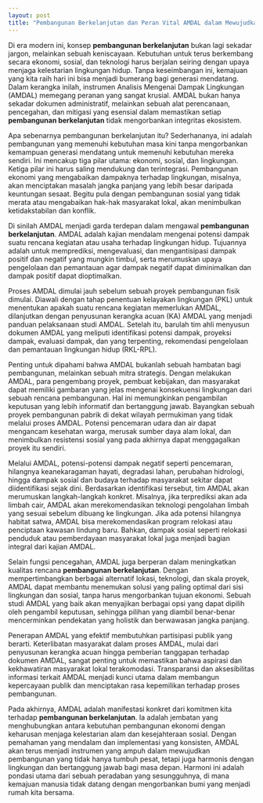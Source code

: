 ```yaml
---
layout: post
title: "Pembangunan Berkelanjutan dan Peran Vital AMDAL dalam Mewujudkan Harmoni Lingkungan"
---
```


Di era modern ini, konsep **pembangunan berkelanjutan** bukan lagi sekadar jargon, melainkan sebuah keniscayaan. Kebutuhan untuk terus berkembang secara ekonomi, sosial, dan teknologi harus berjalan seiring dengan upaya menjaga kelestarian lingkungan hidup. Tanpa keseimbangan ini, kemajuan yang kita raih hari ini bisa menjadi bumerang bagi generasi mendatang. Dalam kerangka inilah, instrumen Analisis Mengenai Dampak Lingkungan (AMDAL) memegang peranan yang sangat krusial. AMDAL bukan hanya sekadar dokumen administratif, melainkan sebuah alat perencanaan, pencegahan, dan mitigasi yang esensial dalam memastikan setiap **pembangunan berkelanjutan** tidak mengorbankan integritas ekosistem.

Apa sebenarnya pembangunan berkelanjutan itu? Sederhananya, ini adalah pembangunan yang memenuhi kebutuhan masa kini tanpa mengorbankan kemampuan generasi mendatang untuk memenuhi kebutuhan mereka sendiri. Ini mencakup tiga pilar utama: ekonomi, sosial, dan lingkungan. Ketiga pilar ini harus saling mendukung dan terintegrasi. Pembangunan ekonomi yang mengabaikan dampaknya terhadap lingkungan, misalnya, akan menciptakan masalah jangka panjang yang lebih besar daripada keuntungan sesaat. Begitu pula dengan pembangunan sosial yang tidak merata atau mengabaikan hak-hak masyarakat lokal, akan menimbulkan ketidakstabilan dan konflik.

Di sinilah AMDAL menjadi garda terdepan dalam mengawal **pembangunan berkelanjutan**. AMDAL adalah kajian mendalam mengenai potensi dampak suatu rencana kegiatan atau usaha terhadap lingkungan hidup. Tujuannya adalah untuk memprediksi, mengevaluasi, dan mengantisipasi dampak positif dan negatif yang mungkin timbul, serta merumuskan upaya pengelolaan dan pemantauan agar dampak negatif dapat diminimalkan dan dampak positif dapat dioptimalkan.

Proses AMDAL dimulai jauh sebelum sebuah proyek pembangunan fisik dimulai. Diawali dengan tahap penentuan kelayakan lingkungan (PKL) untuk menentukan apakah suatu rencana kegiatan memerlukan AMDAL, dilanjutkan dengan penyusunan kerangka acuan (KA) AMDAL yang menjadi panduan pelaksanaan studi AMDAL. Setelah itu, barulah tim ahli menyusun dokumen AMDAL yang meliputi identifikasi potensi dampak, proyeksi dampak, evaluasi dampak, dan yang terpenting, rekomendasi pengelolaan dan pemantauan lingkungan hidup (RKL-RPL).

Penting untuk dipahami bahwa AMDAL bukanlah sebuah hambatan bagi pembangunan, melainkan sebuah mitra strategis. Dengan melakukan AMDAL, para pengembang proyek, pembuat kebijakan, dan masyarakat dapat memiliki gambaran yang jelas mengenai konsekuensi lingkungan dari sebuah rencana pembangunan. Hal ini memungkinkan pengambilan keputusan yang lebih informatif dan bertanggung jawab. Bayangkan sebuah proyek pembangunan pabrik di dekat wilayah permukiman yang tidak melalui proses AMDAL. Potensi pencemaran udara dan air dapat mengancam kesehatan warga, merusak sumber daya alam lokal, dan menimbulkan resistensi sosial yang pada akhirnya dapat menggagalkan proyek itu sendiri.

Melalui AMDAL, potensi-potensi dampak negatif seperti pencemaran, hilangnya keanekaragaman hayati, degradasi lahan, perubahan hidrologi, hingga dampak sosial dan budaya terhadap masyarakat sekitar dapat diidentifikasi sejak dini. Berdasarkan identifikasi tersebut, tim AMDAL akan merumuskan langkah-langkah konkret. Misalnya, jika terprediksi akan ada limbah cair, AMDAL akan merekomendasikan teknologi pengolahan limbah yang sesuai sebelum dibuang ke lingkungan. Jika ada potensi hilangnya habitat satwa, AMDAL bisa merekomendasikan program relokasi atau penciptaan kawasan lindung baru. Bahkan, dampak sosial seperti relokasi penduduk atau pemberdayaan masyarakat lokal juga menjadi bagian integral dari kajian AMDAL.

Selain fungsi pencegahan, AMDAL juga berperan dalam meningkatkan kualitas rencana **pembangunan berkelanjutan**. Dengan mempertimbangkan berbagai alternatif lokasi, teknologi, dan skala proyek, AMDAL dapat membantu menemukan solusi yang paling optimal dari sisi lingkungan dan sosial, tanpa harus mengorbankan tujuan ekonomi. Sebuah studi AMDAL yang baik akan menyajikan berbagai opsi yang dapat dipilih oleh pengambil keputusan, sehingga pilihan yang diambil benar-benar mencerminkan pendekatan yang holistik dan berwawasan jangka panjang.

Penerapan AMDAL yang efektif membutuhkan partisipasi publik yang berarti. Keterlibatan masyarakat dalam proses AMDAL, mulai dari penyusunan kerangka acuan hingga pemberian tanggapan terhadap dokumen AMDAL, sangat penting untuk memastikan bahwa aspirasi dan kekhawatiran masyarakat lokal terakomodasi. Transparansi dan aksesibilitas informasi terkait AMDAL menjadi kunci utama dalam membangun kepercayaan publik dan menciptakan rasa kepemilikan terhadap proses pembangunan.

Pada akhirnya, AMDAL adalah manifestasi konkret dari komitmen kita terhadap **pembangunan berkelanjutan**. Ia adalah jembatan yang menghubungkan antara kebutuhan pembangunan ekonomi dengan keharusan menjaga kelestarian alam dan kesejahteraan sosial. Dengan pemahaman yang mendalam dan implementasi yang konsisten, AMDAL akan terus menjadi instrumen yang ampuh dalam mewujudkan pembangunan yang tidak hanya tumbuh pesat, tetapi juga harmonis dengan lingkungan dan bertanggung jawab bagi masa depan. Harmoni ini adalah pondasi utama dari sebuah peradaban yang sesungguhnya, di mana kemajuan manusia tidak datang dengan mengorbankan bumi yang menjadi rumah kita bersama.
